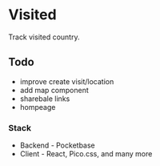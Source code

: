 # Visited

Track visited country.

## Todo

- improve create visit/location
- add map component
- sharebale links
- hompeage

### Stack

- Backend - Pocketbase
- Client - React, Pico.css, and many more
